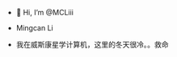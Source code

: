 - 👋 Hi, I’m @MCLiii 
- Mingcan Li

- 我在威斯康星学计算机，这里的冬天很冷。。救命

<!---
MCLiii/MCLiii is a ✨ special ✨ repository because its `README.md` (this file) appears on your GitHub profile.
You can click the Preview link to take a look at your changes.
--->
